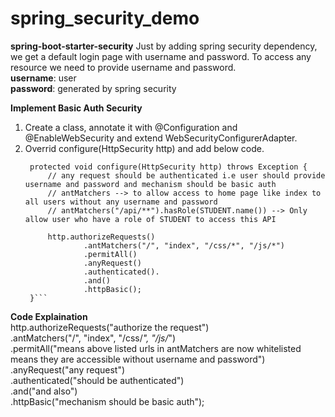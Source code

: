 # spring_security_demo
**spring-boot-starter-security**
Just by adding spring security dependency, we get a default login page with username and password.
To access any resource we need to provide username and password.\
**username**: user \
**password**: generated by spring security

**Implement Basic Auth Security**
1. Create a class, annotate it with @Configuration and @EnableWebSecurity and extend WebSecurityConfigurerAdapter.
2. Overrid configure(HttpSecurity http) and add below code.
   ```
    protected void configure(HttpSecurity http) throws Exception {
        // any request should be authenticated i.e user should provide username and password and mechanism should be basic auth
        // antMatchers --> to allow access to home page like index to all users without any username and password
        // antMatchers("/api/**").hasRole(STUDENT.name()) --> Only allow user who have a role of STUDENT to access this API

        http.authorizeRequests()
                .antMatchers("/", "index", "/css/*", "/js/*")
                .permitAll()
                .anyRequest()
                .authenticated().
                .and()
                .httpBasic();
    }```

**Code Explaination** \
http.authorizeRequests("authorize the request")\
.antMatchers("/", "index", "/css/*", "/js/*")\
.permitAll("means above listed urls in antMatchers are now whitelisted means they are accessible without username and password")\
.anyRequest("any request")\
.authenticated("should be authenticated")\
.and("and also")\
.httpBasic("mechanism should be basic auth");
